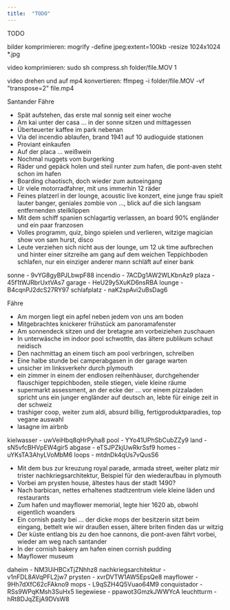 ```yaml
---
title:  "TODO"
---
```


TODO

bilder komprimieren:
mogrify -define jpeg:extent=100kb -resize 1024x1024 *.jpg

video komprimieren:
sudo sh compress.sh folder/file.MOV 1

video drehen und auf mp4 konvertieren:
ffmpeg -i folder/file.MOV  -vf "transpose=2" file.mp4


Santander Fähre
- Spät aufstehen, das erste mal sonnig seit einer woche
- Am kai unter der casa … in der sonne sitzen und mittagessen
- Überteuerter kaffee im park nebenan
-  Via del incendio ablaufen, brand 1941 auf 10 audioguide stationen
- Proviant einkaufen
- Auf der placa … weißwein
- Nochmal nuggets vom burgerking
- Räder und gepäck holen und steil runter zum hafen, die pont-aven steht schon im hafen
- Boarding chaotisch, doch wieder zum autoeingang
- Ur viele motorradfahrer, mit uns immerhin 12 räder
- Feines platzerl in der lounge, acoustic live konzert, eine junge frau spielt lauter banger, geniales zombie von …, blick auf die sich langsam entfernenden steilklippen
- Mit dem schiff spanien schlagartig verlassen, an board 90% engländer und ein paar franzosen
- Volles programm, quiz, bingo spielen und verlieren, witzige magician show von sam hurst, disco
- Leute verziehen sich nicht aus der lounge, um 12 uk time aufbrechen und hinter einer sitzreihe am gang auf dem weichen Teppichboden schlafen, nur ein einziger anderer mann schläft auf einer bank

sonne - 9vYG8gyBPJLbwpF88
incendio - 7ACDg1AW2WLKbnAz9
plaza - 45f1tWJRbrUxtVAs7
garage - HeU29y5XuKD6nsRBA
lounge - B4cqnPJ2dcS27RY97
schlafplatz - naK2spAvi2uBsDag6


Fähre
- Am morgen liegt ein apfel neben jedem von uns am boden
- Mitgebrachtes knickerer frühstück am  panoramafenster
- Am sonnendeck sitzen und der bretagne am vorbeiziehen zuschauen
- In unterwäsche im indoor pool schwottln, das ältere publikum schaut neidisch
- Den nachmittag an einem tisch am pool verbringen, schreiben
- Eine halbe stunde bei camperabgasen in der garage warten
- unsicher im linksverkehr durch plymouth
- ein zimmer in einem der endlosen reihenhäuser, durchgehender flauschiger teppichboden, steile stiegen, viele kleine räume
- supermarkt assessment, an der ecke der … vor einem pizzaladen spricht uns ein junger engländer auf deutsch an, lebte für einige zeit in der schweiz
- trashiger coop, weiter zum aldi, absurd billig, fertigproduktparadies, top vegane auswahl
- lasagne im airbnb

kielwasser - uwVeiHbq8qHrPyha8
pool - YYo41UPhSbCubZZy9
land - sN5vfcBHVpEW4gir5
abgase - eTSJPZkjUwRkrSsf9
homes - uYKsTA3AhyLVoMbM6
loops - mtdnDk4qUs7vQusS6


- Mit dem bus zur kreuzung royal parade, armada street, weiter platz mir trister nachkriegsarchitektur, Beispiel für den wiederaufbau in plymouth
- Vorbei am prysten house, ältestes haus der stadt 1490?
- Nach barbican, nettes erhaltenes stadtzentrum viele kleine läden und restaurants
- Zum hafen und mayflower memorial, legte hier 1620 ab, obwohl eigentlich woanders
- Ein cornish pasty bei … der dicke mops der besitzerin sitzt beim eingang, bettelt wie wir draußen essen, ältere briten finden das ur witzig
- Der küste entlang bis zu den hoe cannons, die pont-aven fährt vorbei, wieder am weg nach santander
- In der cornish bakery am hafen einen cornish pudding
- Mayflower museum

daheim - NM3UiHBCxTjZNhhz8
nachkriegsarchitektur - v1nFDL8AVqPFL2jw7
prysten - xvrDVTW1AW5EpsQe8
mayflower - 9Hh7dXfC62cFAkno9
mops - L9qSZH4Q5Vuao64M9
conquistador - RSs9WPqKMsh3SuHx5
liegewiese - ppawot3GmzkJWWYcA
leuchtturm - hRt8DJqZEjA9DVsW8
